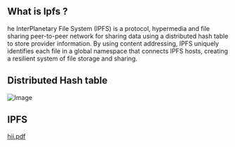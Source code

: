 ## What is Ipfs ?
he InterPlanetary File System (IPFS) is a protocol, hypermedia and file sharing peer-to-peer network for sharing data using a distributed hash table to store provider information. By using content addressing, IPFS uniquely identifies each file in a global namespace that connects IPFS hosts, creating a resilient system of file storage and sharing.
## Distributed Hash table
![Image](https://github.com/user-attachments/assets/21840bfd-2b00-416d-8884-6ece80b93783)
## IPFS
[hii.pdf](https://github.com/user-attachments/files/19699250/hii.pdf)
